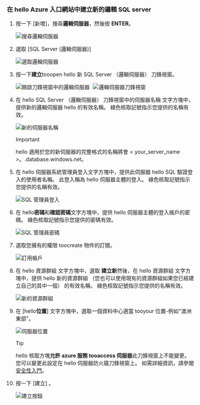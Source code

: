 ### <a name="create-a-new-logical-sql-server-in-hello-azure-portal"></a>在 hello Azure 入口網站中建立新的邏輯 SQL server

1. 按一下 [新增]，搜尋**邏輯伺服器**，然後按 **ENTER**。

    ![搜尋邏輯伺服器](./media/sql-data-warehouse-create-logical-server/search-logical-server.png)
2. 選取 [SQL Server (邏輯伺服器)] 

    ![選取邏輯伺服器](./media/sql-data-warehouse-create-logical-server/select-logical-server.png)
  
3. 按一下**建立**tooopen hello 新 SQL Server （邏輯伺服器） 刀鋒視窗。

   <kbd>![開啟刀鋒視窗中的邏輯伺服器](./media/sql-data-warehouse-create-logical-server/open-logical-server-blade.png) </kbd> <kbd>![邏輯伺服器刀鋒視窗](./media/sql-data-warehouse-create-logical-server/logical-server-blade.png)</kbd>
  
3. 在 hello SQL Server （邏輯伺服器） 刀鋒視窗中的伺服器名稱 文字方塊中，提供新的邏輯伺服器 hello 的有效名稱。 綠色核取記號指示您提供的名稱有效。
    
    ![新的伺服器名稱](./media/sql-data-warehouse-create-logical-server/new-name-logical-server.png)

    > [!IMPORTANT]
    > hello 適用於您的新伺服器的完整格式的名稱將會 < your_server_name >。.database.windows.net。
    >
    
4. 在 hello 伺服器系統管理員登入文字方塊中，提供此伺服器 hello SQL 驗證登入的使用者名稱。 此登入稱為 hello 伺服器主體的登入。 綠色核取記號指示您提供的名稱有效。
    
    ![SQL 管理員登入](./media/sql-data-warehouse-create-logical-server/sql-admin-login.png)
5. 在 hello**密碼**和**確認密碼**文字方塊中，提供 hello 伺服器主體的登入帳戶的密碼。 綠色核取記號指示您提供的密碼有效。
    
    ![SQL 管理員密碼](./media/sql-data-warehouse-create-logical-server/sql-admin-password.png)
6. 選取您擁有的權限 toocreate 物件的訂閱。

    ![訂用帳戶](./media/sql-data-warehouse-create-logical-server/subscription.png)
7. 在 hello 資源群組 文字方塊中，選取 **建立新**然後，在 hello 資源群組 文字方塊中，提供 hello 新的資源群組 （您也可以使用現有的資源群組如果您已經建立自己的其中一個） 的有效名稱。 綠色核取記號指示您提供的名稱有效。

    ![新的資源群組](./media/sql-data-warehouse-create-logical-server/new-resource-group.png)

8. 在 [hello**位置**] 文字方塊中，選取一個資料中心適當 tooyour 位置-例如"澳洲東部"。
    
    ![伺服器位置](./media/sql-data-warehouse-create-logical-server/server-location.png)
    
    > [!TIP]
    > hello 核取方塊**允許 azure 服務 tooaccess 伺服器**此刀鋒視窗上不能變更。 您可以變更此設定在 hello 伺服器防火牆刀鋒視窗上。 如需詳細資訊，請參閱[安全性入門](../articles/sql-database/sql-database-manage-servers-portal.md)。
    >
    
9. 按一下 [建立] 。

    ![建立按鈕](./media/sql-data-warehouse-create-logical-server/create.png)


